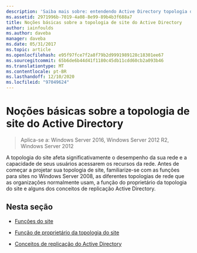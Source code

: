 ```yaml
---
description: 'Saiba mais sobre: entendendo Active Directory topologia de site'
ms.assetid: 2971996b-7019-4a08-8e99-89b4b3f688a7
title: Noções básicas sobre a topologia de site do Active Directory
author: iainfoulds
ms.author: daveba
manager: daveba
ms.date: 05/31/2017
ms.topic: article
ms.openlocfilehash: e95f97fce7f2a8f79b2d9991989128c18301ee67
ms.sourcegitcommit: 65b6de6b44d41f1180c45db11cdd60cb2a093b46
ms.translationtype: MT
ms.contentlocale: pt-BR
ms.lasthandoff: 12/10/2020
ms.locfileid: "97049624"
---
```

# <a name="understanding-active-directory-site-topology"></a>Noções básicas sobre a topologia de site do Active Directory

>Aplica-se a: Windows Server 2016, Windows Server 2012 R2, Windows Server 2012

A topologia do site afeta significativamente o desempenho da sua rede e a capacidade de seus usuários acessarem os recursos da rede. Antes de começar a projetar sua topologia de site, familiarize-se com as funções para sites no Windows Server 2008, as diferentes topologias de rede que as organizações normalmente usam, a função do proprietário da topologia do site e alguns dos conceitos de replicação Active Directory.

## <a name="in-this-section"></a>Nesta seção

-   [Funções do site](../../ad-ds/plan/Site-Functions.md)

-   [Função de proprietário da topologia do site](../../ad-ds/plan/Site-Topology-Owner-Role.md)

-   [Conceitos de replicação do Active Directory](../../ad-ds/get-started/replication/Active-Directory-Replication-Concepts.md)



